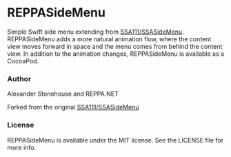 # REPPASideMenu

Simple Swift side menu extending from [SSA111/SSASideMenu](https://github.com/SSA111/SSASideMenu). REPPASideMenu adds a more natural animation flow, where the content view moves forward in space and the menu comes from behind the content view. In addition to the animation changes, REPPASideMenu is available as a CocoaPod. 

### Author

Alexander Stonehouse and REPPA.NET

Forked from the original [SSA111/SSASideMenu](https://github.com/SSA111/SSASideMenu)

### License

REPPASideMenu is available under the MIT license. See the LICENSE file for more info.

